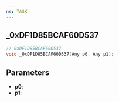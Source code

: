 ```yaml
---
ns: TASK
---
```

## _0xDF1D85BCAF60D537

```c
// 0xDF1D85BCAF60D537
void _0xDF1D85BCAF60D537(Any p0, Any p1);
```

## Parameters
* **p0**:
* **p1**:
